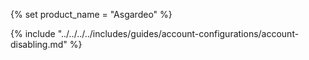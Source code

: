 {% set product_name = "Asgardeo" %}

{% include "../../../../includes/guides/account-configurations/account-disabling.md" %}
